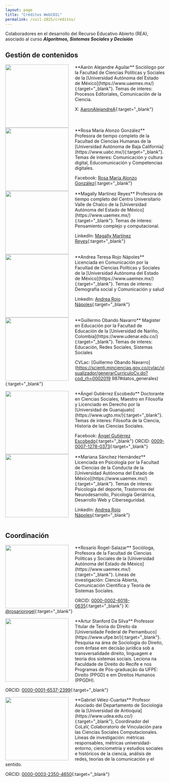 ```yaml
---
layout: page
title: "Créditos WebCOIL"
permalink: /coil-2025/créditos/
---
```


Colaboradores en el desarrollo del Recurso Educativo Abierto (REA), asociado al curso ***Algoritmos, Sistemas Sociales y Decisión***

## Gestión de contenidos

<img src="{{ site.baseurl }}/assets/img/FotoAAronAlejandre.jpg" style="float:left;width:200px;padding-right:20px;">
**Aarón Alejandre Aguilar** Sociólogo por la Facultad de Ciencias Políticas y Sociales de la [Universidad Autónoma del Estado de México](https://www.uaemex.mx/){:target="_blank"}. Temas de interes: Procesos Editoriales, Comunicación de la Ciencia.

X: [AaronAlejandreA](https://x.com/aaronalejandrea?s=21&t=N_klrQNIuXm4flRvP8lTaA){:target="_blank"}

<div style="clear: both;"></div>
<img src="{{ site.baseurl }}/assets/img/FotoRosaMariaAlonzo.jpg" style="float:left;width:200px;padding-right:20px;">
**Rosa María Alonzo González** Profesora de tiempo completo de la Facultad de Ciencias Humanas de la [Universidad Autónoma de Baja California](https://www.uabc.mx/){:target="_blank"}. Temas de interes: Comunicación y cultura digital, Educomunicación y Competencias digitales.

Facebook: [Rosa María Alonzo González](https://www.facebook.com/RosaMariaAlonzoGonzalez/){:target="_blank"}

<div style="clear: both;"></div>

<img src="{{ site.baseurl }}/assets/img/FotoMagallyMartinezReyes.jpg" style="float:left;width:200px;padding-right:20px;">
**Magally Martínez Reyes** Profesora de tiempo completo del Centro Universitario Valle de Chalco de la [Universidad Autónoma del Estado de México](https://www.uaemex.mx/){:target="_blank"}. Temas de interes: Pensamiento complejo y computacional.

LinkedIn: [Magally Martínez Reyes](https://www.linkedin.com/in/magally-mart%C3%ADnez-reyes-53b8721b7){:target="_blank"}

<div style="clear: both;"></div>

<img src="{{ site.baseurl }}/assets/img/FotoAndreaRojo.jpeg" style="float:left;width:200px;padding-right:20px;">
**Andrea Teresa Rojo Nápoles** Licenciada en Comunicación por la Facultad de Ciencias Políticas y Sociales de la [Universidad Autónoma del Estado de México](https://www.uaemex.mx/){:target="_blank"}. Temas de interes: Demografía social y Comunicación y salud

LinkedIn: [Andrea Rojo Nápoles](https://www.linkedin.com/in/andrea-rojo-n%C3%A1poles-a0b654209/){:target="_blank"}

<div style="clear: both;"></div>

<img src="{{ site.baseurl }}/assets/img/FotoGuillermo.jpeg" style="float:left;width:200px;padding-right:20px;">
**Guillermo Obando Navarro** Magister en Educación por la Facultad de Educación de la [Universidad de Nariño, Colombia](https://www.udenar.edu.co/){:target="_blank"}. Temas de interes: Educación, Redes Sociales, Sistemas Sociales 

CVLac: [Guillermo Obando Navarro](https://scienti.minciencias.gov.co/cvlac/visualizador/generarCurriculoCv.do?cod_rh=0002019
987#datos_generales){:target="_blank"}

<div style="clear: both;"></div>

<img src="{{ site.baseurl }}/assets/img/FotoÁngelGutiérrez.jpg" style="float:left;width:200px;padding-right:20px;">
**Ángel Gutiérrez Escobedo** Doctorante en Ciencias Sociales, Maestro en Filosofía y Licenciado en Derecho por la [Universidad de Guanajuato](https://www.ugto.mx/){:target="_blank"}. Temas de interes: Filosofía de la Ciencia, Historia de las Ciencias Sociales.

Facebook: [Ángel Gutiérrez Escobedo](https://www.facebook.com/angel.gutierrezescobedo/){:target="_blank"}
ORCID: [0009-0007-1278-0373](https://orcid.org/0009-0007-1278-0373){:target="_blank"}

<div style="clear: both;"></div>

<img src="{{ site.baseurl }}/assets/img/FotoMarianaSánchez.jpg" style="float:left;width:200px;padding-right:20px;">
**Mariana Sánchez Hernández** Licenciada en Psicología por la Facultad de Ciencias de la Conducta de la [Universidad Autónoma del Estado de México](https://www.uaemex.mx/){:target="_blank"}. Temas de interes: Psicología del deporte, Trastornos del Neurodesarrollo, Psicología Geriátrica, Desarrollo Web y Ciberseguridad.

LinkedIn: [Andrea Rojo Nápoles](@R9@p!u6!ZGULFjhttps://www.linkedin.com/in/mariana-sanz-hdz?utm_source=share&utm_campaign=share_via&utm_content=profile&utm_medium=android_app){:target="_blank"}

<div style="clear: both;"></div>

## Coordinación

<img src="{{ site.baseurl }}/assets/img/FotoRosario.jpg" style="float:left;width:200px;padding-right:20px;">
**Rosario Rogel-Salazar** Socióloga, Profesora de la Facultad de Ciencias Políticas y Sociales de la [Universidad Autónoma del Estado de México](https://www.uaemex.mx/){:target="_blank"}. Líneas de investigación: Ciencia Abierta, Comunicación Cientifica y Teoría de Sistemas Sociales.

ORCID: [0000-0002-6018-0635](https://orcid.org/0000-0002-6018-0635){:target="_blank"}
X: [@rosariorogel](https://twitter.com/rosariorogel){:target="_blank"}

<div style="clear: both;"></div>

<img src="{{ site.baseurl }}/assets/img/FotoArtur.jpg" style="float:left;width:200px;padding-right:20px;">
**Artur Stanford Da Silva** Professor Titular de Teoria do Direito da [Universidade Federal de Pernambuco](https://www.ufpe.br/){:target="_blank"}. Pesquisa na área de Sociologia do Direito, com ênfase em decisão jurídica sob a transversalidade direito, linguagem e teoria dos sistemas sociais. Leciona na Faculdade de Direito do Recife e nos Programas de Pós-graduação da UFPE: Direito (PPGD) e em Direitos Humanos (PPGDH).

ORCID: [0000-0001-6537-2399](https://orcid.org/0000-0001-6537-2399){:target="_blank"}

<div style="clear: both;"></div>

<img src="{{ site.baseurl }}/assets/img/FotoGabrielVelez.jpeg" style="float:left;width:200px;padding-right:20px;">
**Gabriel Vélez-Cuartas** Profesor Asociado del Departamento de Sociología de la [Universidad de Antioquia](https://www.udea.edu.co/){:target="_blank"}, Coordinador del CoLaV, Colaboratorio de Vinculación para las Ciencias Sociales Computacionales. Líneas de investigación: métricas responsables, métricas universidad-entorno, cienciometría y estudios sociales e históricos de la ciencia, análisis de redes, teorías de la comunicación y el sentido.

ORCID: [0000-0003-2350-4650](https://orcid.org/0000-0003-2350-4650){:target="_blank"}

<div style="clear: both;"></div>
